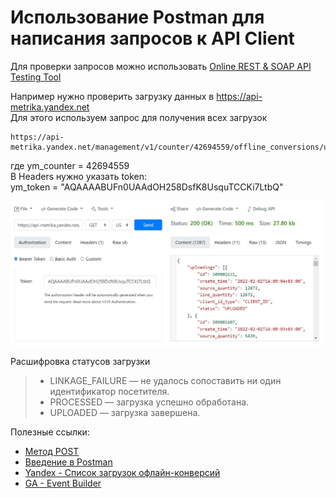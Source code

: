 # Использование Postman для написания запросов к API Client

Для проверки запросов можно использовать [Online REST & SOAP API Testing Tool](https://reqbin.com/)

Например нужно проверить загрузку данных в https://api-metrika.yandex.net  
Для этого используем запрос для получения всех загрузок 
```http
https://api-metrika.yandex.net/management/v1/counter/42694559/offline_conversions/uploadings
```

где ym_counter = 42694559  
В Headers нужно указать token:  
ym_token = "AQAAAABUFn0UAAdOH258DsfK8UsquTCCKi7LtbQ"  

![](./reqbin.jpg)

Расшифровка статусов загрузки
> - LINKAGE_FAILURE — не удалось сопоставить ни один идентификатор посетителя.  
> - PROCESSED — загрузка успешно обработана.  
> - UPLOADED — загрузка завершена.  
>

Полезные ссылки:

- [Метод POST](https://developer.mozilla.org/ru/docs/Web/HTTP/Methods/POST)  
- [Введение в Postman](https://habr.com/ru/company/kolesa/blog/351250/)  
- [Yandex - Список загрузок офлайн-конверсий](https://yandex.ru/dev/metrika/doc/api2/management/offline_conversion/findall.html)   
- [GA - Event Builder](https://ga-dev-tools.web.app/ga4/event-builder/)  
